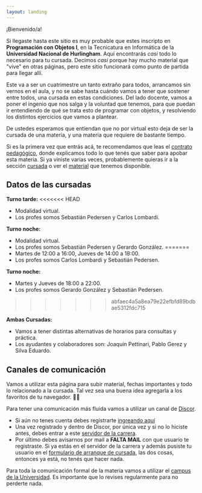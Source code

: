 ```yaml
---
layout: landing
---
```


¡Bienvenido/a!

Si llegaste hasta este sitio es muy probable que estes inscripto en **Programación con Objetos I**, en la Tecnicatura en Informática de la **Universidad Nacional de Hurlingham**. Aquí encontrarás _casi_ todo lo necesario para tu cursada. Decimos _casi_ porque hay mucho material que "vive" en otras páginas, pero este sitio funcionará como punto de partida para llegar allí.

Este va a ser un cuatrimestre un tanto extraño para todos, arrancamos sin vernos en el aula, y no se sabe hasta cuándo vamos a tener que sostener entre todos, una cursada en estas condiciones.
Del lado docente, vamos a poner el ingenio que nos salga y la voluntad que tenemos, para que puedan ir entendiendo de qué se trata esto de programar con objetos, y resolviendo los distintos ejercicios que vamos a plantear. 

De ustedes esperamos que entiendan que no por virtual esto deja de ser la cursada de una materia, y una materia que requiere de bastante tiempo.


Si es la primera vez que entrás acá, te recomendamos que leas el [contrato pedagógico](/contrato-pedagogico), donde explicamos todo lo que tenés que saber para apobar esta materia. Si ya viniste varias veces, probablemente quieras ir a la sección [cursada](/cursada) o ver el [material](/material) que tenemos disponible.

## Datos de las cursadas

**Turno tarde:**
<<<<<<< HEAD
* Modalidad virtual.
* Los profes somos Sebastián Pedersen y Carlos Lombardi.

**Turno noche:**
* Modalidad virtual.
* Los profes somos Sebastián Pedersen y Gerardo González.
=======
* Martes de 12:00 a 16:00, Jueves de 14:00 a 18:00.
* Los profes somos Carlos Lombardi y Sebastián Pedersen.

**Turno noche:**
* Martes y Jueves de 18:00 a 22:00.
* Los profes somos Gerardo González y Sebastián Pedersen.
>>>>>>> abfaec4a5a8ea79e22efbfd89bdbae5312fdc715

**Ambas Cursadas:**
* Vamos a tener distintas alternativas de horarios para consultas y práctica.
* Los ayudantes y colaboradores son: Joaquín Pettinari, Pablo Gerez y Silva Eduardo.

## Canales de comunicación

Vamos a utilizar esta página para subir material, fechas importantes y todo lo relacionado a la cursada. Tal vez sea una buena idea agregarla a los favoritos de tu navegador. :link::globe_with_meridians:

Para tener una comunicación más fluida vamos a utilizar un canal de [Discor](www.discordapp.com).
* Si aún no tenes cuenta debes registrarte [ingreando aquí](www.discordapp.com)
* Una vez registrado y dentro de Discor, por única vez y si no lo hiciste antes, debes entrar a este  [servidor de la carrera](https://discord.gg/2mCuDPN).
* Por último debes avisarnos por mail a **FALTA MAIL** con que usuario te registraste. Si ya estás en el servidor de la carrera y además pusiste tu usuario en el [formulario de arranque de cursada](https://forms.gle/3DTndXd4sbaYeMd48 ), las dos cosas, entonces ya está, no tenés que hacer nada.

Para toda la comunicación formal de la materia vamos a utilizar el [campus de la Universidad](http://campus.unahur.edu.ar/). Es importante que lo revises regularmente para no perderte nada.



